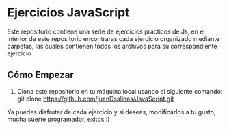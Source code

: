 # Ejercicios JavaScript

Este repositorio contiene una serie de ejercicios practicos de Js, en el interior de este repositorio encontraras cada ejercicio organizado mediante carpetas, las cuales contienen todos los archivos para su correspondiente ejercicio

## Cómo Empezar

1. Clona este repositorio en tu máquina local usando el siguiente comando:
  git clone https://github.com/juanDsalinas/JavaScript.git

Ya puedes disfrutar de cada ejercicio y si deseas, modificarlos a tu gusto, mucha suerte programador, exitos :)
